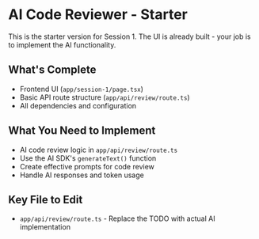 # AI Code Reviewer - Starter

This is the starter version for Session 1. The UI is already built - your job is to implement the AI functionality.

## What's Complete
- Frontend UI (`app/session-1/page.tsx`)
- Basic API route structure (`app/api/review/route.ts`)
- All dependencies and configuration

## What You Need to Implement
- AI code review logic in `app/api/review/route.ts`
- Use the AI SDK's `generateText()` function
- Create effective prompts for code review
- Handle AI responses and token usage

## Key File to Edit
- `app/api/review/route.ts` - Replace the TODO with actual AI implementation
